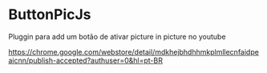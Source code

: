 # ButtonPicJs




Pluggin para add um botão de ativar picture in picture no youtube

https://chrome.google.com/webstore/detail/mdkhejbhdhhmkplmllecnfaidpeaicnn/publish-accepted?authuser=0&hl=pt-BR
